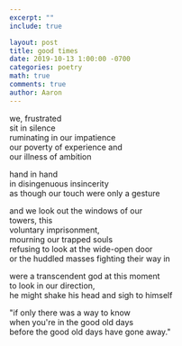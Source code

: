 ```yaml
---
excerpt: ""
include: true

layout: post
title: good times
date: 2019-10-13 1:00:00 -0700
categories: poetry
math: true
comments: true
author: Aaron
---
```



we, frustrated  
sit in silence  
ruminating in our impatience  
our poverty of experience and  
our illness of ambition  

hand in hand  
in disingenuous insincerity  
as though our touch were only a gesture  

and we look out the windows of our  
towers, this  
voluntary imprisonment,  
mourning our trapped souls  
refusing to look at the wide-open door  
or the huddled masses fighting their way in  

were a transcendent god at this moment  
to look in our direction,  
he might shake his head and sigh to himself  

"if only there was a way to know  
when you're in the good old days  
before the good old days have gone away."
